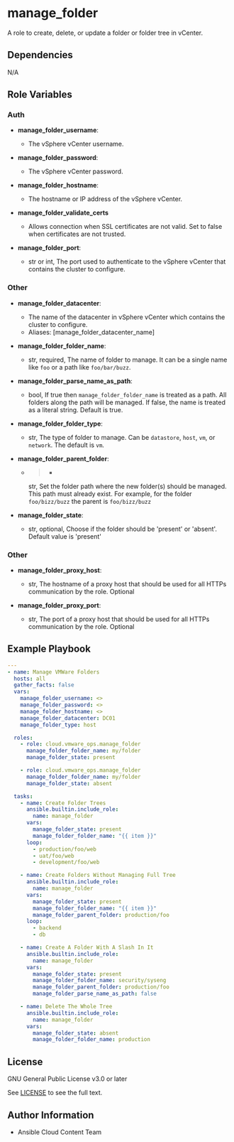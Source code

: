 # manage_folder

A role to create, delete, or update a folder or folder tree in vCenter.

## Dependencies

N/A

## Role Variables
### Auth
- **manage_folder_username**:
  - The vSphere vCenter username.

- **manage_folder_password**:
  - The vSphere vCenter password.

- **manage_folder_hostname**:
  - The hostname or IP address of the vSphere vCenter.

- **manage_folder_validate_certs**
  - Allows connection when SSL certificates are not valid. Set to false when certificates are not trusted.

- **manage_folder_port**:
  - str or int, The port used to authenticate to the vSphere vCenter that contains the cluster to configure.

### Other
- **manage_folder_datacenter**:
  - The name of the datacenter in vSphere vCenter which contains the cluster to configure.
  - Aliases: [manage_folder_datacenter_name]

- **manage_folder_folder_name**:
  - str, required, The name of folder to manage. It can be a single name like `foo` or a path like `foo/bar/buzz`.

- **manage_folder_parse_name_as_path**:
  - bool, If true then `manage_folder_folder_name` is treated as a path. All folders along the path will be managed.
    If false, the name is treated as a literal string. Default is true.

- **manage_folder_folder_type**:
  - str, The type of folder to manage. Can be `datastore`, `host`, `vm`, or `network`. The default is `vm`.

- **manage_folder_parent_folder**:
  - >-
    str, Set the folder path where the new folder(s) should be managed. This path must already exist.
    For example, for the folder `foo/bizz/buzz` the parent is `foo/bizz/buzz`

- **manage_folder_state**:
  - str, optional, Choose if the folder should be 'present' or 'absent'. Default value is 'present'

### Other
- **manage_folder_proxy_host**:
  - str, The hostname of a proxy host that should be used for all HTTPs communication by the role. Optional

- **manage_folder_proxy_port**:
  - str, The port of a proxy host that should be used for all HTTPs communication by the role. Optional


## Example Playbook
```yaml
---
- name: Manage VMWare Folders
  hosts: all
  gather_facts: false
  vars:
    manage_folder_username: <>
    manage_folder_password: <>
    manage_folder_hostname: <>
    manage_folder_datacenter: DC01
    manage_folder_type: host

  roles:
    - role: cloud.vmware_ops.manage_folder
      manage_folder_folder_name: my/folder
      manage_folder_state: present

    - role: cloud.vmware_ops.manage_folder
      manage_folder_folder_name: my/folder
      manage_folder_state: absent

  tasks:
    - name: Create Folder Trees
      ansible.builtin.include_role:
        name: manage_folder
      vars:
        manage_folder_state: present
        manage_folder_folder_name: "{{ item }}"
      loop:
        - production/foo/web
        - uat/foo/web
        - development/foo/web

    - name: Create Folders Without Managing Full Tree
      ansible.builtin.include_role:
        name: manage_folder
      vars:
        manage_folder_state: present
        manage_folder_folder_name: "{{ item }}"
        manage_folder_parent_folder: production/foo
      loop:
        - backend
        - db

    - name: Create A Folder With A Slash In It
      ansible.builtin.include_role:
        name: manage_folder
      vars:
        manage_folder_state: present
        manage_folder_folder_name: security/syseng
        manage_folder_parent_folder: production/foo
        manage_folder_parse_name_as_path: false

    - name: Delete The Whole Tree
      ansible.builtin.include_role:
        name: manage_folder
      vars:
        manage_folder_state: absent
        manage_folder_folder_name: production
```
## License

GNU General Public License v3.0 or later

See [LICENSE](https://github.com/ansible-collections/cloud.aws_troubleshooting/blob/main/LICENSE) to see the full text.

## Author Information

- Ansible Cloud Content Team
